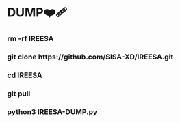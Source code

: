 <h1 align=> DUMP❤️‍🩹</h1>
<h3 align=>rm -rf IREESA</h3>
<h3 align=>git clone https://github.com/SISA-XD/IREESA.git</h3>               
<h3 align=>cd IREESA</h3>                
<h3 align=>git pull</h3>          
<h3 align=>python3 IREESA-DUMP.py</h3>
